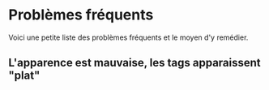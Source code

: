 # Problèmes fréquents

Voici une petite liste des problèmes fréquents et le moyen d'y remédier.

## L'apparence est mauvaise, les tags apparaissent "plat"
